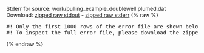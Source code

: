 Stderr for source:  work/pulling_example_doublewell.plumed.dat   
Download: [zipped raw stdout](pulling_example_doublewell.plumed.dat.plumed.stdout.txt.zip) - [zipped raw stderr](pulling_example_doublewell.plumed.dat.plumed.stderr.txt.zip) 
{% raw %}
<pre>
#! Only the first 1000 rows of the error file are shown below
#! To inspect the full error file, please download the zipped raw stderr file above
</pre>
{% endraw %}
